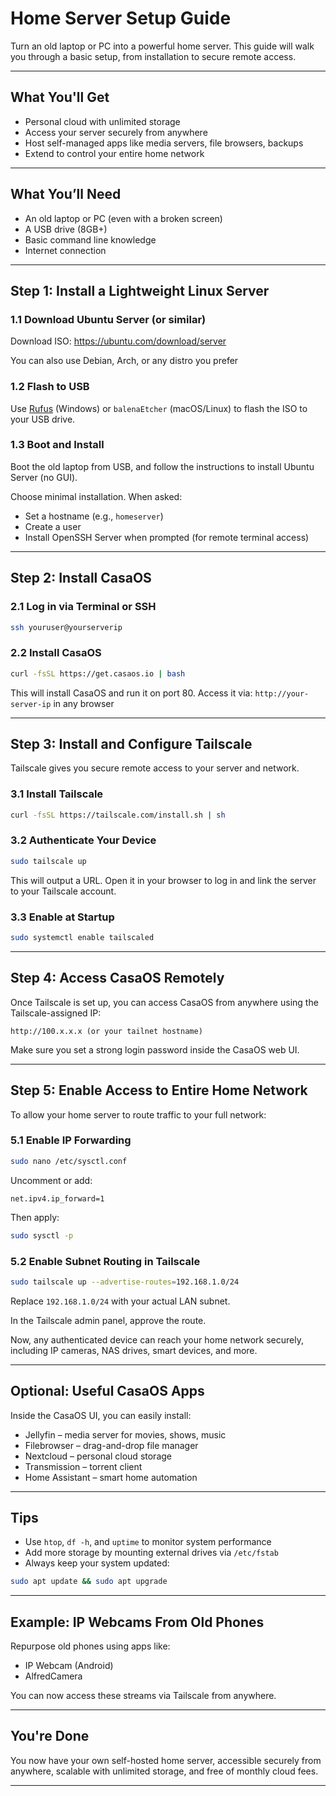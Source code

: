 # Home Server Setup Guide

Turn an old laptop or PC into a powerful home server. This guide will walk you through a basic setup, from installation to secure remote access.

---

## What You'll Get

- Personal cloud with unlimited storage
- Access your server securely from anywhere
- Host self-managed apps like media servers, file browsers, backups
- Extend to control your entire home network

---

## What You’ll Need

- An old laptop or PC (even with a broken screen)
- A USB drive (8GB+)
- Basic command line knowledge
- Internet connection

---

## Step 1: Install a Lightweight Linux Server

### 1.1 Download Ubuntu Server (or similar)

Download ISO: https://ubuntu.com/download/server

You can also use Debian, Arch, or any distro you prefer

### 1.2 Flash to USB

Use [Rufus](https://rufus.ie) (Windows) or `balenaEtcher` (macOS/Linux) to flash the ISO to your USB drive.

### 1.3 Boot and Install

Boot the old laptop from USB, and follow the instructions to install Ubuntu Server (no GUI).

Choose minimal installation. When asked:

- Set a hostname (e.g., `homeserver`)
- Create a user
- Install OpenSSH Server when prompted (for remote terminal access)

---

## Step 2: Install CasaOS

### 2.1 Log in via Terminal or SSH

```bash
ssh youruser@yourserverip
````

### 2.2 Install CasaOS

```bash
curl -fsSL https://get.casaos.io | bash
```

This will install CasaOS and run it on port 80. Access it via:
`http://your-server-ip` in any browser

---

## Step 3: Install and Configure Tailscale

Tailscale gives you secure remote access to your server and network.

### 3.1 Install Tailscale

```bash
curl -fsSL https://tailscale.com/install.sh | sh
```

### 3.2 Authenticate Your Device

```bash
sudo tailscale up
```

This will output a URL. Open it in your browser to log in and link the server to your Tailscale account.

### 3.3 Enable at Startup

```bash
sudo systemctl enable tailscaled
```

---

## Step 4: Access CasaOS Remotely

Once Tailscale is set up, you can access CasaOS from anywhere using the Tailscale-assigned IP:

```
http://100.x.x.x (or your tailnet hostname)
```

Make sure you set a strong login password inside the CasaOS web UI.

---

## Step 5: Enable Access to Entire Home Network

To allow your home server to route traffic to your full network:

### 5.1 Enable IP Forwarding

```bash
sudo nano /etc/sysctl.conf
```

Uncomment or add:

```
net.ipv4.ip_forward=1
```

Then apply:

```bash
sudo sysctl -p
```

### 5.2 Enable Subnet Routing in Tailscale

```bash
sudo tailscale up --advertise-routes=192.168.1.0/24
```

Replace `192.168.1.0/24` with your actual LAN subnet.

In the Tailscale admin panel, approve the route.

Now, any authenticated device can reach your home network securely, including IP cameras, NAS drives, smart devices, and more.

---

## Optional: Useful CasaOS Apps

Inside the CasaOS UI, you can easily install:

* Jellyfin – media server for movies, shows, music
* Filebrowser – drag-and-drop file manager
* Nextcloud – personal cloud storage
* Transmission – torrent client
* Home Assistant – smart home automation

---

## Tips

* Use `htop`, `df -h`, and `uptime` to monitor system performance
* Add more storage by mounting external drives via `/etc/fstab`
* Always keep your system updated:

```bash
sudo apt update && sudo apt upgrade
```

---

## Example: IP Webcams From Old Phones

Repurpose old phones using apps like:

* IP Webcam (Android)
* AlfredCamera

You can now access these streams via Tailscale from anywhere.

---

## You're Done

You now have your own self-hosted home server, accessible securely from anywhere, scalable with unlimited storage, and free of monthly cloud fees.

---
